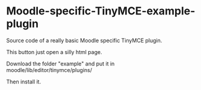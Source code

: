 Moodle-specific-TinyMCE-example-plugin
======================================

Source code of a really basic Moodle specific TinyMCE plugin.

This button just open a silly html page.

Download the folder "example" and put it in moodle/lib/editor/tinymce/plugins/ 

Then install it.
